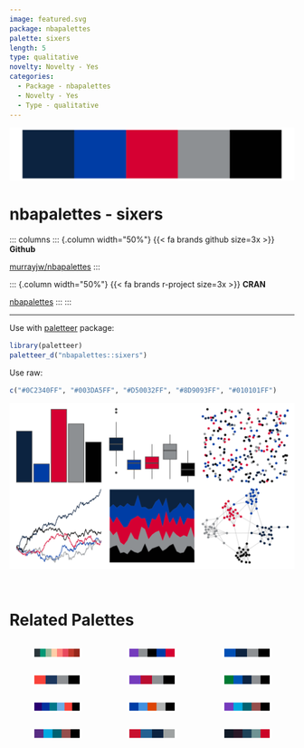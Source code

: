 ```yaml
---
image: featured.svg
package: nbapalettes
palette: sixers
length: 5
type: qualitative
novelty: Novelty - Yes
categories:
  - Package - nbapalettes
  - Novelty - Yes
  - Type - qualitative
---
```


![](featured.svg)

# nbapalettes - sixers 

::: columns
::: {.column width="50%"}
{{< fa brands github size=3x >}}
**Github**

[murrayjw/nbapalettes](https://github.com/murrayjw/nbapalettes)
:::

::: {.column width="50%"}
{{< fa brands r-project size=3x >}}
**CRAN**

[nbapalettes](https://CRAN.R-project.org/package=nbapalettes)
:::
:::

<hr> 

Use with [paletteer](https://emilhvitfeldt.github.io/paletteer/) package:

```r
library(paletteer)
paletteer_d("nbapalettes::sixers")
```

Use raw:

```r
c("#0C2340FF", "#003DA5FF", "#D50032FF", "#8D9093FF", "#010101FF")
``` 

![](examples.svg) 

<br>

# Related Palettes

<div class="list" style="display: grid; grid-template-columns: auto auto auto;"> <figure class="figure">
<a href="../../awtools/a_palette/"> <img src="../../awtools/a_palette/featured.svg" style="width: 100%;" class="figure-img"></a>
</figure> <figure class="figure">
<a href="../../nbapalettes/kings_alt/"> <img src="../../nbapalettes/kings_alt/featured.svg" style="width: 100%;" class="figure-img"></a>
</figure> <figure class="figure">
<a href="../../nbapalettes/mavericks/"> <img src="../../nbapalettes/mavericks/featured.svg" style="width: 100%;" class="figure-img"></a>
</figure> <figure class="figure">
<a href="../../nbapalettes/bobcats_original/"> <img src="../../nbapalettes/bobcats_original/featured.svg" style="width: 100%;" class="figure-img"></a>
</figure> <figure class="figure">
<a href="../../nbapalettes/raptors_original/"> <img src="../../nbapalettes/raptors_original/featured.svg" style="width: 100%;" class="figure-img"></a>
</figure> <figure class="figure">
<a href="../../nbapalettes/mavericks_alt/"> <img src="../../nbapalettes/mavericks_alt/featured.svg" style="width: 100%;" class="figure-img"></a>
</figure> <figure class="figure">
<a href="../../nbapalettes/hornets_classic/"> <img src="../../nbapalettes/hornets_classic/featured.svg" style="width: 100%;" class="figure-img"></a>
</figure> <figure class="figure">
<a href="../../nbapalettes/clippers_city/"> <img src="../../nbapalettes/clippers_city/featured.svg" style="width: 100%;" class="figure-img"></a>
</figure> <figure class="figure">
<a href="../../nbapalettes/jazz_retro/"> <img src="../../nbapalettes/jazz_retro/featured.svg" style="width: 100%;" class="figure-img"></a>
</figure> <figure class="figure">
<a href="../../nbapalettes/jazz_classic/"> <img src="../../nbapalettes/jazz_classic/featured.svg" style="width: 100%;" class="figure-img"></a>
</figure> <figure class="figure">
<a href="../../nbapalettes/timberwolves_statement/"> <img src="../../nbapalettes/timberwolves_statement/featured.svg" style="width: 100%;" class="figure-img"></a>
</figure> <figure class="figure">
<a href="../../beyonce/X106/"> <img src="../../beyonce/X106/featured.svg" style="width: 100%;" class="figure-img"></a>
</figure> 
</div>
